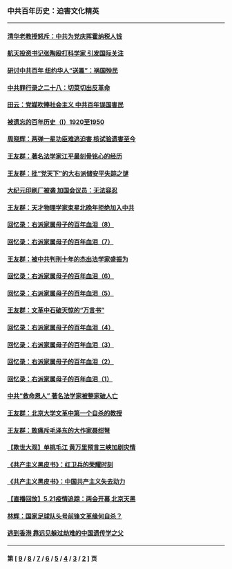 ### 中共百年历史：迫害文化精英
---
#### [清华老教授怒斥：中共为党庆挥霍纳税人钱](../../pages/nf1176111/n13071430.md?07090430) 
#### [航天投资书记张陶殴打科学家 引发国际关注](../../pages/nf1176111/n13069132.md?07090430) 
#### [研讨中共百年 纽约华人“送匾”：祸国殃民](../../pages/nf1176111/n13057367.md?07090430) 
#### [中共罪行录之二十八：切菜切出反革命](../../pages/nf1176111/n13030600.md?07090430) 
#### [田云：党媒吹捧社会主义 中共百年误国害民](../../pages/nf1176111/n13006682.md?07090430) 
#### [被遗忘的百年历史（I）1920至1950](../../pages/nf1176111/n12986411.md?07090430) 
#### [周晓辉：两弹一星功臣难逃迫害 核试验遗害至今](../../pages/nf1176111/n12974997.md?07090430) 
#### [王友群：著名法学家江平最刻骨铭心的经历](../../pages/nf1176111/n12970787.md?07090430) 
#### [王友群：批“党天下”的大右派储安平失踪之谜](../../pages/nf1176111/n12954229.md?07090430) 
#### [大纪元印刷厂被袭 加国会议员：无法容忍](../../pages/nf1176111/n12883028.md?07090430) 
#### [王友群：天才物理学家束星北晚年拒绝加入中共](../../pages/nf1176111/n12792913.md?07090430) 
#### [回忆录：右派家属母子的百年血泪（8）](../../pages/nf1176111/n12706196.md?07090430) 
#### [回忆录：右派家属母子的百年血泪（7）](../../pages/nf1176111/n12706191.md?07090430) 
#### [王友群：被中共判刑十年的杰出法学家盛振为](../../pages/nf1176111/n12706141.md?07090430) 
#### [回忆录：右派家属母子的百年血泪（6）](../../pages/nf1176111/n12698863.md?07090430) 
#### [回忆录：右派家属母子的百年血泪（5）](../../pages/nf1176111/n12692515.md?07090430) 
#### [王友群：文革中石破天惊的“万言书”](../../pages/nf1176111/n12690994.md?07090430) 
#### [回忆录：右派家属母子的百年血泪（4）](../../pages/nf1176111/n12686410.md?07090430) 
#### [回忆录：右派家属母子的百年血泪（3）](../../pages/nf1176111/n12683820.md?07090430) 
#### [回忆录：右派家属母子的百年血泪（2）](../../pages/nf1176111/n12679738.md?07090430) 
#### [回忆录：右派家属母子的百年血泪（1）](../../pages/nf1176111/n12678112.md?07090430) 
#### [中共“救命恩人” 著名法学家被整家破人亡](../../pages/nf1176111/n12658168.md?07090430) 
#### [王友群：北京大学文革中第一个自杀的教授](../../pages/nf1176111/n12632697.md?07090430) 
#### [王友群：敢痛斥毛泽东的大作家聂绀弩](../../pages/nf1176111/n12384788.md?07090430) 
#### [【欺世大观】单挑毛江 黄万里预言三峡加剧灾情](../../pages/nf1176111/n12357101.md?07090430) 
#### [《共产主义黑皮书》：红卫兵的荣耀时刻](../../pages/nf1176111/n12190329.md?07090430) 
#### [《共产主义黑皮书》：中国共产主义失去动力](../../pages/nf1176111/n12168749.md?07090430) 
#### [【直播回放】5.21疫情追踪：两会开幕 北京天黑](../../pages/nf1176111/n12126358.md?07090430) 
#### [林辉：国家足球队头号前锋文革缘何自杀？](../../pages/nf1176111/n11648921.md?07090430) 
#### [逃到香港 靠远见躲过劫难的中国遗传学之父](../../pages/nf1176111/n11535984.md?07090430) 

---
#### 第 [ [9](./9.md?07090430) / [8](./8.md?07090430) / [7](./7.md?07090430) / [6](./6.md?07090430) / [5](./5.md?07090430) / [4](./4.md?07090430) / [3](./3.md?07090430) / [2](./2.md?07090430) ] 页
